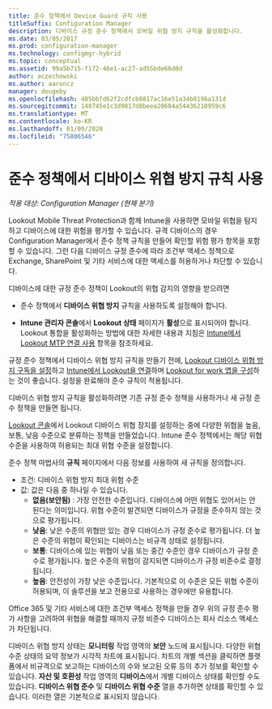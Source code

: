 ```yaml
---
title: 준수 정책에서 Device Guard 규칙 사용
titleSuffix: Configuration Manager
description: 디바이스 규정 준수 정책에서 모바일 위협 방지 규칙을 활성화합니다.
ms.date: 03/05/2017
ms.prod: configuration-manager
ms.technology: configmgr-hybrid
ms.topic: conceptual
ms.assetid: 99a5b715-f172-46e1-ac27-ad55bde66d0d
author: aczechowski
ms.author: aaroncz
manager: dougeby
ms.openlocfilehash: 485bbfd62f2cdfcb0817ac16e51a34b8196a131d
ms.sourcegitcommit: 148745e1c3d9817d8beea20684a54436210959c6
ms.translationtype: MT
ms.contentlocale: ko-KR
ms.lasthandoff: 01/09/2020
ms.locfileid: "75806546"
---
```

# <a name="enable-device-threat-protection-rule-in-the-compliance-policy"></a>준수 정책에서 디바이스 위협 방지 규칙 사용

*적용 대상: Configuration Manager (현재 분기)*

Lookout Mobile Threat Protection과 함께 Intune을 사용하면 모바일 위협을 탐지하고 디바이스에 대한 위험을 평가할 수 있습니다. 규격 디바이스의 경우 Configuration Manager에서 준수 정책 규칙을 만들어 확인할 위험 평가 항목을 포함할 수 있습니다. 그런 다음 디바이스 규정 준수에 따라 조건부 액세스 정책으로 Exchange, SharePoint 및 기타 서비스에 대한 액세스를 허용하거나 차단할 수 있습니다.

디바이스에 대한 규정 준수 정책이 Lookout의 위협 감지의 영향을 받으려면

* 준수 정책에서 **디바이스 위협 방지** 규칙을 사용하도록 설정해야 합니다.

* **Intune 관리자 콘솔**에서 **Lookout 상태** 페이지가 **활성**으로 표시되어야 합니다. Lookout 통합을 활성화하는 방법에 대한 자세한 내용과 지침은 [Intune에서 Lookout MTP 연결 사용](enable-lookout-connection-in-intune.md) 항목을 참조하세요.


규정 준수 정책에서 디바이스 위협 방지 규칙을 만들기 전에, [Lookout 디바이스 위협 방지 구독을 설정](set-up-your-subscription-with-lookout.md)하고 [Intune에서 Lookout을 연결](enable-lookout-connection-in-intune.md)하며 [Lookout for work 앱을 구성](configure-and-deploy-lookout-for-work-apps.md)하는 것이 좋습니다. 설정을 완료해야 준수 규칙이 적용됩니다.

디바이스 위협 방지 규칙을 활성화하려면 기존 규정 준수 정책을 사용하거나 새 규정 준수 정책을 만들면 됩니다.

[Lookout 콘솔](https://aad.lookout.com)에서 Lookout 디바이스 위협 장지를 설정하는 중에 다양한 위협을 높음, 보통, 낮음 수준으로 분류하는 정책을 만들었습니다. Intune 준수 정책에서는 해당 위협 수준을 사용하여 허용되는 최대 위협 수준을 설정합니다.

준수 정책 마법사의 **규칙** 페이지에서 다음 정보를 사용하여 새 규칙을 정의합니다.
* 조건: 디바이스 위협 방지 최대 위험 수준
* 값: 값은 다음 중 하나일 수 있습니다.
  * **없음(보안됨)** : 가장 안전한 수준입니다. 디바이스에 어떤 위협도 있어서는 안 된다는 의미입니다. 위협 수준이 발견되면 디바이스가 규정을 준수하지 않는 것으로 평가됩니다.
  * **낮음**: 낮은 수준의 위협만 있는 경우 디바이스가 규정 준수로 평가됩니다. 더 높은 수준의 위협이 확인되는 디바이스는 비규격 상태로 설정됩니다.
  * **보통**: 디바이스에 있는 위협이 낮음 또는 중간 수준인 경우 디바이스가 규정 준수로 평가됩니다. 높은 수준의 위협이 감지되면 디바이스가 규정 비준수로 결정됩니다.
  * **높음**: 안전성이 가장 낮은 수준입니다. 기본적으로 이 수준은 모든 위협 수준이 허용되며, 이 솔루션을 보고 전용으로 사용하는 경우에만 유용합니다.

Office 365 및 기타 서비스에 대한 조건부 액세스 정책을 만들 경우 위의 규정 준수 평가 사항을 고려하여 위협을 해결할 때까지 규정 비준수 디바이스는 회사 리소스 액세스가 차단됩니다.

디바이스 위협 방지 상태는 **모니터링** 작업 영역의 **보안** 노드에 표시됩니다.
다양한 위협 수준 상태의 요약 정보가 시각적 차트에 표시됩니다. 차트의 개별 섹션을 클릭하면 플랫폼에서 비규격으로 보고하는 디바이스의 수와 보고된 오류 등의 추가 정보를 확인할 수 있습니다.
**자산 및 호환성** 작업 영역의 **디바이스**에서 개별 디바이스 상태를 확인할 수도 있습니다.  **디바이스 위협 준수** 및 **디바이스 위협 수준** 열을 추가하면 상태를 확인할 수 있습니다.  이러한 열은 기본적으로 표시되지 않습니다.

